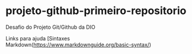 # projeto-github-primeiro-repositorio
Desafio do Projeto Git/Github da DIO

Links para ajuda
[Sintaxes Markdown(https://www.markdownguide.org/basic-syntax/)
